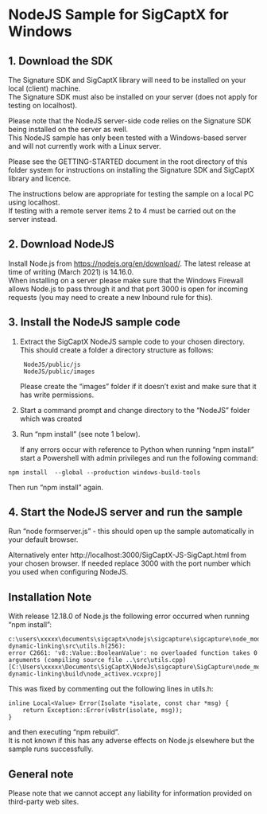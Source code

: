 # NodeJS Sample for SigCaptX for Windows

## 1. Download the SDK

The Signature SDK and SigCaptX library will need to be installed on your local (client) machine.  
The Signature SDK must also be installed on your server (does not apply for testing on localhost). 
 
Please note that the NodeJS server-side code relies on the Signature SDK being installed on the server as well.   
This NodeJS sample has only been tested with a Windows-based server and will not currently work with a Linux server. 

Please see the GETTING-STARTED document in the root directory of this folder system for instructions on installing the Signature SDK and SigCaptX library and licence.

The instructions below are appropriate for testing the sample on a local PC using localhost.  
If testing with a remote server items 2 to 4 must be carried out on the server instead.

## 2. Download NodeJS

Install Node.js from https://nodejs.org/en/download/.  The latest release at time of writing (March 2021) is 14.16.0.  
When installing on a server please make sure that the Windows Firewall allows Node.js to pass through it and that port 3000 is open for incoming requests (you may need to create a new Inbound rule for this).   

## 3. Install the NodeJS sample code

1. Extract the SigCaptX NodeJS sample code to your chosen directory.  This should create a folder a directory structure as follows:

        NodeJS/public/js
        NodeJS/public/images

    Please create the “images” folder if it doesn’t exist and make sure that it has write permissions. 

2. Start a command prompt and change directory to the “NodeJS” folder which was created

3. Run “npm install” (see note 1 below).  

    If any errors occur with reference to Python when running “npm install” start a Powershell with admin privileges and run the following command:  

```
npm install  --global --production windows-build-tools  
```

Then run “npm install” again.  


## 4. Start the NodeJS server and run the sample

Run “node formserver.js” - this should open up the sample automatically in your default browser.

Alternatively enter http://localhost:3000/SigCaptX-JS-SigCapt.html from your chosen browser.
If needed replace 3000 with the port number which you used when configuring NodeJS.

## Installation Note

With release 12.18.0 of Node.js the following error occurred when running “npm install”:  
```
c:\users\xxxxx\documents\sigcaptx\nodejs\sigcapture\sigcapture\node_modules\winax-dynamic-linking\src\utils.h(256):  
error C2661: 'v8::Value::BooleanValue': no overloaded function takes 0 arguments (compiling source file ..\src\utils.cpp) 
[C:\Users\xxxxx\Documents\SigCaptX\NodeJs\sigcapture\SigCapture\node_modules\winax-dynamic-linking\build\node_activex.vcxproj]  
```

This was fixed by commenting out the following lines in utils.h:  
```
inline Local<Value> Error(Isolate *isolate, const char *msg) {  
    return Exception::Error(v8str(isolate, msg));  
}  
```
and then executing “npm rebuild”.  
It is not known if this has any adverse effects on Node.js elsewhere but the sample runs successfully.

## General note

Please note that we cannot accept any liability for information provided on third-party web sites.





